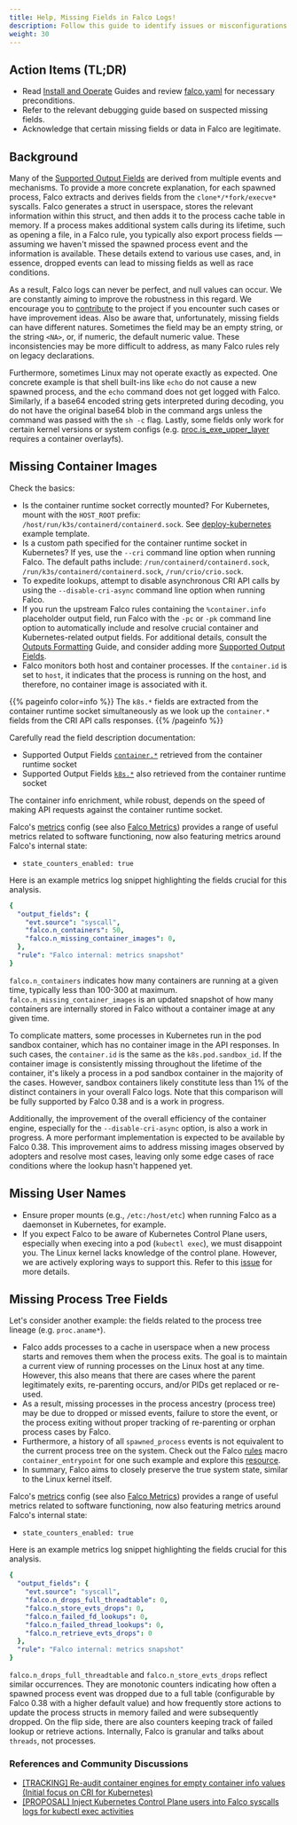 ```yaml
---
title: Help, Missing Fields in Falco Logs!
description: Follow this guide to identify issues or misconfigurations that may be causing missing fields in Falco rules outputs
weight: 30
---
```


## Action Items (TL;DR)

- Read [Install and Operate](/docs/install-operate/) Guides and review [falco.yaml](https://github.com/falcosecurity/falco/blob/master/falco.yaml) for necessary preconditions.
- Refer to the relevant debugging guide based on suspected missing fields.
- Acknowledge that certain missing fields or data in Falco are legitimate.

## Background

Many of the [Supported Output Fields](/docs/reference/rules/supported-fields/) are derived from multiple events and mechanisms. To provide a more concrete explanation, for each spawned process, Falco extracts and derives fields from the `clone*/*fork/execve*` syscalls. Falco generates a struct in userspace, stores the relevant information within this struct, and then adds it to the process cache table in memory. If a process makes additional system calls during its lifetime, such as opening a file, in a Falco rule, you typically also export process fields — assuming we haven't missed the spawned process event and the information is available. These details extend to various use cases, and, in essence, dropped events can lead to missing fields as well as race conditions.

As a result, Falco logs can never be perfect, and null values can occur. We are constantly aiming to improve the robustness in this regard. We encourage you to [contribute](/docs/contribute/) to the project if you encounter such cases or have improvement ideas. Also be aware that, unfortunately, missing fields can have different natures. Sometimes the field may be an empty string, or the string `<NA>`, or, if numeric, the default numeric value. These inconsistencies may be more difficult to address, as many Falco rules rely on legacy declarations.

Furthermore, sometimes Linux may not operate exactly as expected. One concrete example is that shell built-ins like `echo` do not cause a new spawned process, and the `echo` command does not get logged with Falco. Similarly, if a base64 encoded string gets interpreted during decoding, you do not have the original base64 blob in the command args unless the command was passed with the `sh -c` flag. Lastly, some fields only work for certain kernel versions or system configs (e.g. [proc.is_exe_upper_layer](/docs/reference/rules/supported-fields/#field-class-process) requires a container overlayfs).

## Missing Container Images

Check the basics:

- Is the container runtime socket correctly mounted? For Kubernetes, mount with the `HOST_ROOT` prefix: `/host/run/k3s/containerd/containerd.sock`. See [deploy-kubernetes](https://github.com/falcosecurity/deploy-kubernetes/tree/main/kubernetes) example template.
- Is a custom path specified for the container runtime socket in Kubernetes? If yes, use the `--cri` command line option when running Falco. The default paths include: `/run/containerd/containerd.sock`, `/run/k3s/containerd/containerd.sock`, `/run/crio/crio.sock`.
- To expedite lookups, attempt to disable asynchronous CRI API calls by using the `--disable-cri-async` command line option when running Falco.
- If you run the upstream Falco rules containing the `%container.info` placeholder output field, run Falco with the `-pc` or `-pk` command line option to automatically include and resolve crucial container and Kubernetes-related output fields. For additional details, consult the [Outputs Formatting](/doc/outputs/formatting/) Guide, and consider adding more [Supported Output Fields](/docs/reference/rules/supported-fields/#field-class-container).
- Falco monitors both host and container processes. If the `container.id` is set to `host`, it indicates that the process is running on the host, and therefore, no container image is associated with it.

{{% pageinfo color=info %}}
The `k8s.*` fields are extracted from the container runtime socket simultaneously as we look up the `container.*` fields from the CRI API calls responses.
{{% /pageinfo %}}

Carefully read the field description documentation:

- Supported Output Fields [`container.*`](/docs/reference/rules/supported-fields/#field-class-container) retrieved from the container runtime socket
- Supported Output Fields [`k8s.*`](/docs/reference/rules/supported-fields/#field-class-k8s) also retrieved from the container runtime socket

The container info enrichment, while robust, depends on the speed of making API requests against the container runtime socket.

Falco's [metrics](https://github.com/falcosecurity/falco/blob/master/falco.yaml) config (see also [Falco Metrics](/docs/metrics/falco-metrics/)) provides a range of useful metrics related to software functioning, now also featuring metrics around Falco's internal state:

- `state_counters_enabled: true`

Here is an example metrics log snippet highlighting the fields crucial for this analysis.

```yaml
{
  "output_fields": {
    "evt.source": "syscall",
    "falco.n_containers": 50,
    "falco.n_missing_container_images": 0, 
  },
  "rule": "Falco internal: metrics snapshot"
}
```

`falco.n_containers` indicates how many containers are running at a given time, typically less than 100-300 at maximum. `falco.n_missing_container_images` is an updated snapshot of how many containers are internally stored in Falco without a container image at any given time.

To complicate matters, some processes in Kubernetes run in the pod sandbox container, which has no container image in the API responses. In such cases, the `container.id` is the same as the `k8s.pod.sandbox_id`. If the container image is consistently missing throughout the lifetime of the container, it's likely a process in a pod sandbox container in the majority of the cases. However, sandbox containers likely constitute less than 1% of the distinct containers in your overall Falco logs. Note that this comparison will be fully supported by Falco 0.38 and is a work in progress. 

Additionally, the improvement of the overall efficiency of the container engine, especially for the `--disable-cri-async` option, is also a work in progress. A more performant implementation is expected to be available by Falco 0.38. This improvement aims to address missing images observed by adopters and resolve most cases, leaving only some edge cases of race conditions where the lookup hasn't happened yet.

## Missing User Names

- Ensure proper mounts (e.g., `/etc:/host/etc`) when running Falco as a daemonset in Kubernetes, for example.
- If you expect Falco to be aware of Kubernetes Control Plane users, especially when execing into a pod (`kubectl exec`), we must disappoint you. The Linux kernel lacks knowledge of the control plane. However, we are actively exploring ways to support this. Refer to this [issue](https://github.com/falcosecurity/falco/issues/2895) for more details.

## Missing Process Tree Fields

Let's consider another example: the fields related to the process tree lineage (e.g. `proc.aname*`). 

- Falco adds processes to a cache in userspace when a new process starts and removes them when the process exits. The goal is to maintain a current view of running processes on the Linux host at any time. However, this also means that there are cases where the parent legitimately exits, re-parenting occurs, and/or PIDs get replaced or re-used. 
- As a result, missing processes in the process ancestry (process tree) may be due to dropped or missed events, failure to store the event, or the process exiting without proper tracking of re-parenting or orphan process cases by Falco. 
- Furthermore, a history of all `spawned_process` events is not equivalent to the current process tree on the system. Check out the Falco [rules](https://github.com/falcosecurity/rules/blob/main/rules/falco_rules.yaml) macro `container_entrypoint` for one such example and explore this [resource](https://www.win.tue.nl/~aeb/linux/lk/lk-10.html).
- In summary, Falco aims to closely preserve the true system state, similar to the Linux kernel itself.

Falco's [metrics](https://github.com/falcosecurity/falco/blob/master/falco.yaml) config (see also [Falco Metrics](/docs/metrics/falco-metrics/)) provides a range of useful metrics related to software functioning, now also featuring metrics around Falco's internal state:

- `state_counters_enabled: true`

Here is an example metrics log snippet highlighting the fields crucial for this analysis.

```yaml
{
  "output_fields": {
    "evt.source": "syscall",
    "falco.n_drops_full_threadtable": 0,
    "falco.n_store_evts_drops": 0,
    "falco.n_failed_fd_lookups": 0,
    "falco.n_failed_thread_lookups": 0,
    "falco.n_retrieve_evts_drops": 0 
  },
  "rule": "Falco internal: metrics snapshot"
}
```

`falco.n_drops_full_threadtable` and `falco.n_store_evts_drops` reflect similar occurrences. They are monotonic counters indicating how often a spawned process event was dropped due to a full table (configurable by Falco 0.38 with a higher default value) and how frequently store actions to update the process structs in memory failed and were subsequently dropped. On the flip side, there are also counters keeping track of failed lookup or retrieve actions. Internally, Falco is granular and talks about `threads`, not processes.

### References and Community Discussions

- [[TRACKING] Re-audit container engines for empty container info values (Initial focus on CRI for Kubernetes)](https://github.com/falcosecurity/falco/issues/2708)
- [[PROPOSAL] Inject Kubernetes Control Plane users into Falco syscalls logs for kubectl exec activities](https://github.com/falcosecurity/falco/issues/2895)
